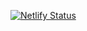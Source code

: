 [![Netlify Status](https://api.netlify.com/api/v1/badges/c24955a5-3088-4ec4-871c-15c4d46ed2e7/deploy-status)](https://app.netlify.com/sites/calculadora-imc-carlos-moraes2/deploys)



